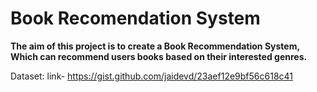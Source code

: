 # Book Recomendation System


**The aim of this project is to create a Book Recommendation System, Which can recommend users books based on their interested genres.**

Dataset:
link- https://gist.github.com/jaidevd/23aef12e9bf56c618c41
